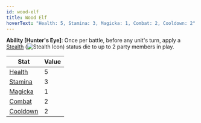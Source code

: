 ```yaml
---
id: wood-elf
title: Wood Elf
hoverText: "Health: 5, Stamina: 3, Magicka: 1, Combat: 2, Cooldown: 2"
---
```


**Ability [Hunter's Eye]**: Once per battle, before any unit's turn, apply a [Stealth](/docs/status-effects/stealth) (<img src="/icons/stealth.svg" alt="Stealth Icon" class="icon-svg" />) status die to up to 2 party members in play.

| Stat                                          | Value |
| --------------------------------------------- | ----- |
| [Health](/docs/stats/health)                  | 5     |
| [Stamina](/docs/stats/stamina)                | 3     |
| [Magicka](/docs/stats/magicka)                | 1     |
| [Combat](/docs/adventurer/skill-lines/combat) | 2     |
| [Cooldown](/docs/stats/cooldown)              | 2     |
